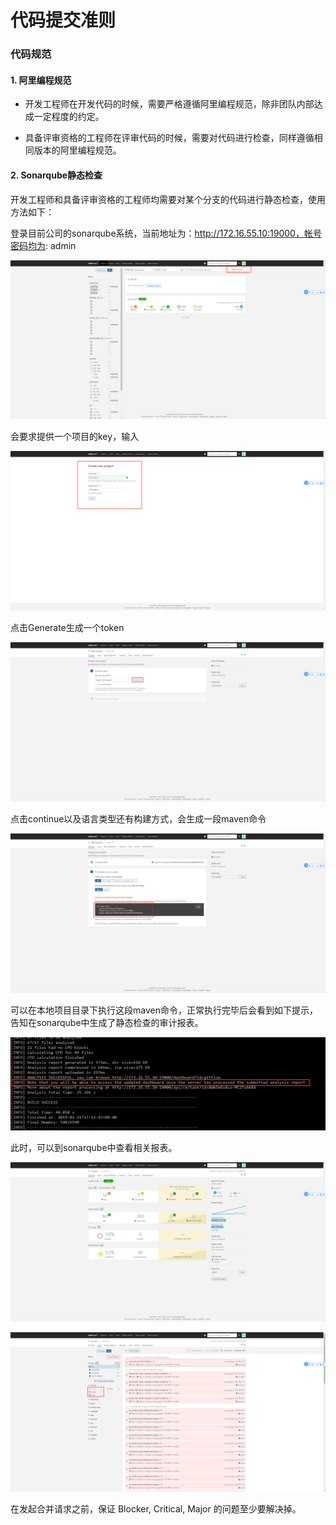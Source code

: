 # 代码提交准则

### 代码规范

#### 1. 阿里编程规范

- 开发工程师在开发代码的时候，需要严格遵循阿里编程规范，除非团队内部达成一定程度的约定。

- 具备评审资格的工程师在评审代码的时候，需要对代码进行检查，同样遵循相同版本的阿里编程规范。

#### 2. Sonarqube静态检查

开发工程师和具备评审资格的工程师均需要对某个分支的代码进行静态检查，使用方法如下：

登录目前公司的sonarqube系统，当前地址为：http://172.16.55.10:19000，帐号密码均为: admin

![branchs](./images/sonar_1.png)

会要求提供一个项目的key，输入

![branchs](./images/sonar_2.png)

点击Generate生成一个token

![branchs](./images/sonar_3.png)

点击continue以及语言类型还有构建方式，会生成一段maven命令

![branchs](./images/sonar_4.png)

可以在本地项目目录下执行这段maven命令，正常执行完毕后会看到如下提示，告知在sonarqube中生成了静态检查的审计报表。

![branchs](./images/sonar_5.png)

此时，可以到sonarqube中查看相关报表。

![branchs](./images/sonar_6.png)

![branchs](./images/sonar_7.png)

在发起合并请求之前，保证 Blocker, Critical, Major 的问题至少要解决掉。